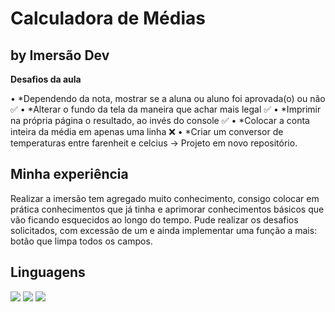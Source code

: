 # Calculadora de Médias

## by Imersão Dev

**Desafios da aula**

• *Dependendo da nota, mostrar se a aluna ou aluno foi aprovada(o) ou não :white_check_mark:
• *Alterar o fundo da tela da maneira que achar mais legal :white_check_mark:
• *Imprimir na própria página o resultado, ao invés do console :white_check_mark:
• *Colocar a conta inteira da média em apenas uma linha :x:
• *Criar um conversor de temperaturas entre farenheit e celcius -> Projeto em novo repositório.

## Minha experiência

Realizar a imersão tem agregado muito conhecimento, consigo colocar em prática conhecimentos que já tinha e aprimorar conhecimentos básicos que vão ficando esquecidos ao longo do tempo. Pude realizar os desafios solicitados, com excessão de um e ainda implementar uma função a mais: botão que limpa todos os campos.

## Linguagens

![](https://img.shields.io/badge/-HTML-%2322272E?style=for-the-badge&logo=html5) ![](https://img.shields.io/badge/-CSS3-blue?style=for-the-badge&logo=css3) ![](https://img.shields.io/badge/-JavaScript-%2322272E?style=for-the-badge&logo=javascript)
